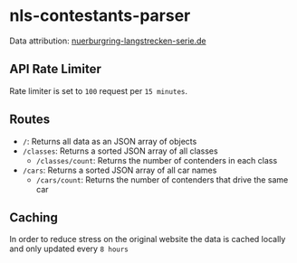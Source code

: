 # nls-contestants-parser

Data attribution: [nuerburgring-langstrecken-serie.de](https://www.nuerburgring-langstrecken-serie.de/de/nls-teilnehmer-2022/)

## API Rate Limiter

Rate limiter is set to `100` request per `15 minutes`.

## Routes

- `/`: Returns all data as an JSON array of objects
- `/classes`: Returns a sorted JSON array of all classes
  - `/classes/count`: Returns the number of contenders in each class
- `/cars`: Returns a sorted JSON array of all car names
  - `/cars/count`: Returns the number of contenders that drive the same car

## Caching

In order to reduce stress on the original website the data is cached locally and only updated every `8 hours`
